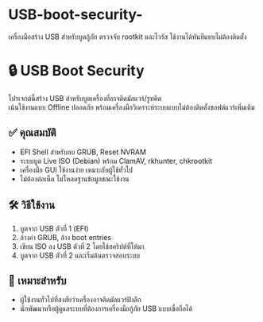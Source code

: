 # USB-boot-security-
เครื่องมือสร้าง USB สำหรับบูตกู้ภัย ตรวจจับ rootkit และไวรัส ใช้งานได้ทันทีแบบไม่ต้องติดตั้ง
# 🔒 USB Boot Security

โปรเจกต์นี้สร้าง USB สำหรับบูตเครื่องที่อาจติดมัลแวร์/รูทคิต  
เน้นใช้งานแบบ Offline ปลอดภัย พร้อมเครื่องมือวิเคราะห์ระบบแบบไม่ต้องติดตั้งซอฟต์แวร์เพิ่มเติม

## ✅ คุณสมบัติ
- EFI Shell สำหรับลบ GRUB, Reset NVRAM
- ระบบบูต Live ISO (Debian) พร้อม ClamAV, rkhunter, chkrootkit
- เครื่องมือ GUI ใช้งานง่าย เหมาะกับผู้ใช้ทั่วไป
- ไม่ต้องต่อเน็ต ไม่โหลดฐานข้อมูลขณะใช้งาน

## 🛠️ วิธีใช้งาน
1. บูตจาก USB ตัวที่ 1 (EFI)
2. ล้างค่า GRUB, ล้าง boot entries
3. เขียน ISO ลง USB ตัวที่ 2 โดยใช้สคริปต์ที่ให้มา
4. บูตจาก USB ตัวที่ 2 และเริ่มต้นตรวจสอบระบบ

## 🔐 เหมาะสำหรับ
- ผู้ใช้งานทั่วไปที่สงสัยว่าเครื่องอาจติดมัลแวร์ฝังลึก
- นักพัฒนาหรือผู้ดูแลระบบที่ต้องการเครื่องมือกู้ภัย USB แบบเชื่อถือได้
